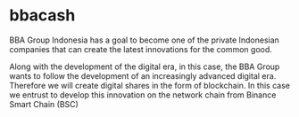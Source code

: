 # bbacash
BBA Group Indonesia has a goal to become one of the private Indonesian companies that can create the latest innovations for the common good.

Along with the development of the digital era, in this case, the BBA Group wants to follow the development of an increasingly advanced digital era. Therefore we will create digital shares in the form of blockchain. In this case we entrust to develop this innovation on the network chain from Binance Smart Chain (BSC)
